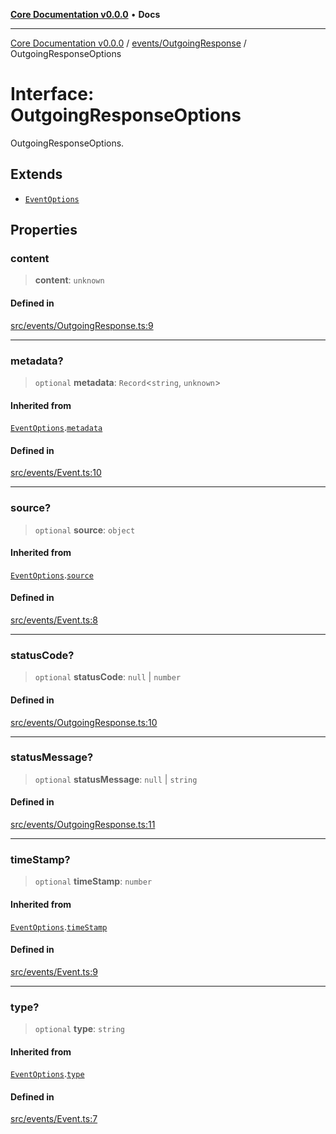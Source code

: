 [**Core Documentation v0.0.0**](../../../README.md) • **Docs**

***

[Core Documentation v0.0.0](../../../modules.md) / [events/OutgoingResponse](../README.md) / OutgoingResponseOptions

# Interface: OutgoingResponseOptions

OutgoingResponseOptions.

## Extends

- [`EventOptions`](../../Event/interfaces/EventOptions.md)

## Properties

### content

> **content**: `unknown`

#### Defined in

[src/events/OutgoingResponse.ts:9](https://github.com/stonemjs/core/blob/65be5a9387baf469de681455799e33a2688aa3c9/src/events/OutgoingResponse.ts#L9)

***

### metadata?

> `optional` **metadata**: `Record`\<`string`, `unknown`\>

#### Inherited from

[`EventOptions`](../../Event/interfaces/EventOptions.md).[`metadata`](../../Event/interfaces/EventOptions.md#metadata)

#### Defined in

[src/events/Event.ts:10](https://github.com/stonemjs/core/blob/65be5a9387baf469de681455799e33a2688aa3c9/src/events/Event.ts#L10)

***

### source?

> `optional` **source**: `object`

#### Inherited from

[`EventOptions`](../../Event/interfaces/EventOptions.md).[`source`](../../Event/interfaces/EventOptions.md#source)

#### Defined in

[src/events/Event.ts:8](https://github.com/stonemjs/core/blob/65be5a9387baf469de681455799e33a2688aa3c9/src/events/Event.ts#L8)

***

### statusCode?

> `optional` **statusCode**: `null` \| `number`

#### Defined in

[src/events/OutgoingResponse.ts:10](https://github.com/stonemjs/core/blob/65be5a9387baf469de681455799e33a2688aa3c9/src/events/OutgoingResponse.ts#L10)

***

### statusMessage?

> `optional` **statusMessage**: `null` \| `string`

#### Defined in

[src/events/OutgoingResponse.ts:11](https://github.com/stonemjs/core/blob/65be5a9387baf469de681455799e33a2688aa3c9/src/events/OutgoingResponse.ts#L11)

***

### timeStamp?

> `optional` **timeStamp**: `number`

#### Inherited from

[`EventOptions`](../../Event/interfaces/EventOptions.md).[`timeStamp`](../../Event/interfaces/EventOptions.md#timestamp)

#### Defined in

[src/events/Event.ts:9](https://github.com/stonemjs/core/blob/65be5a9387baf469de681455799e33a2688aa3c9/src/events/Event.ts#L9)

***

### type?

> `optional` **type**: `string`

#### Inherited from

[`EventOptions`](../../Event/interfaces/EventOptions.md).[`type`](../../Event/interfaces/EventOptions.md#type)

#### Defined in

[src/events/Event.ts:7](https://github.com/stonemjs/core/blob/65be5a9387baf469de681455799e33a2688aa3c9/src/events/Event.ts#L7)

